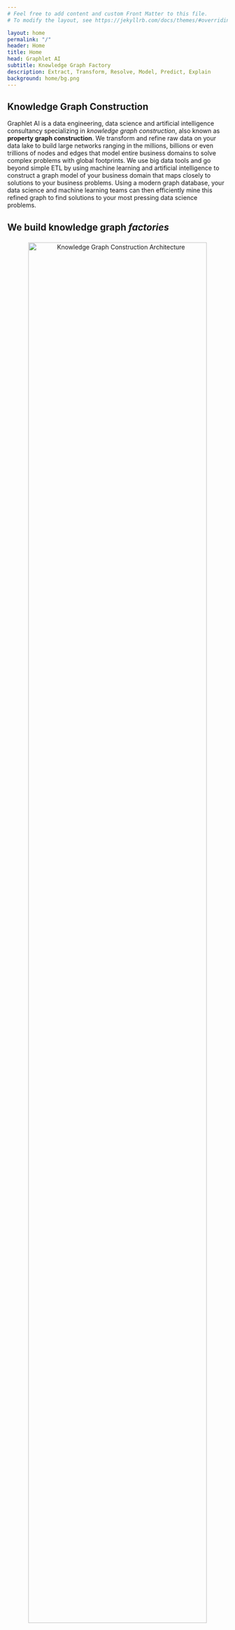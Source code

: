 ```yaml
---
# Feel free to add content and custom Front Matter to this file.
# To modify the layout, see https://jekyllrb.com/docs/themes/#overriding-theme-defaults

layout: home
permalink: "/"
header: Home
title: Home
head: Graphlet AI
subtitle: Knowledge Graph Factory
description: Extract, Transform, Resolve, Model, Predict, Explain
background: home/bg.png
---
```


<div class="introduction">
    <h2 id="introduction">Knowledge Graph Construction</h2>
    <div>
        <div>
        </div>
        <div class="home-highlight">
            Graphlet AI is a data engineering, data science and artificial intelligence consultancy specializing in <i>knowledge graph construction</i>, also known as <b>property graph construction</b>. We transform and refine raw data on your data lake to build large networks ranging in the millions, billions or even trillions of nodes and edges that model entire business domains to solve complex problems with global footprints. We use big data tools and go beyond simple ETL by using machine learning and artificial intelligence to construct a graph model of your business domain that maps closely to solutions to your business problems. Using a modern graph database, your data science and machine learning teams can then efficiently mine this refined graph to find solutions to your most pressing data science problems.
        </div>
    </div>
</div>
<div class="problem-definition">
    <div>
        <h2 id="problem-definition">We build knowledge graph <i>factories</i></h2>
        <div>
            <center>
                <img style="width: 90%; margin-top: 1%;" alt="Knowledge Graph Construction Architecture" src="assets/slides/KG-Factory-System-Architecture-Diagram.jpg" />
            </center>
        </div>
        <h2 id="problem-definition">We build <i>property graphs</i> in 3 steps</h2>
        <div style="margin-bottom: 2%;">1) Transform myriad datasets into a common ontology. This means we Extract, Transform, Load (ETL) [or ELT] multiple, large and small datasets from different sources with different formats into a common property graph schema using tools like Python, PySpark, Databricks or Snowflake. How much ETL varies by industry from minimal with cybersecurity applications to simplified graph model with fewer makes it easy to access, query, analyze and model in a graph database such as Neo4j, TigerGraph, ArangoDB or Neptune.</div>
        <div>
            <center>
                <img style="width: 90%;" alt="Raw Data in Bronze Tables" src="assets/slides/Entity-Resolution-Phase-1-Bronze-ETL.png" />
            </center>
        </div>
        <div style="margin-top: 2%;"></div>
        <div>
            <center>
                <img style="width: 90%;" alt="Transformed, Cleaned Data in Silver Tables" src="assets/slides/Entity-Resolution-Phase-1-Silver-ETL.png" />
            </center>
        </div>
    </div>
    <div style="margin-top: 0%;" >
    </div>
    <div class="problem-definition">
        <h2 id="problem-definition">What is a property graph, knowledge graph and triple store?</h2>
        <div>
            A property graph is a set of objects representing nodes [also known as vertex/vertices] and edges [also known as links].
        </div>
        <h2 id="problem-definition">Why should I build a knowledge graph for my business?</h2>
        <div>I'll let you in on a secret that is driving the popularity of enterprise knowledge graphs, property graphs, graph databases and Graph Neural Networks (GNNs): MOST DATA IS GRAPH DATA. To compose a single table to get the corresponding vectors, matrices and tensors we load into GPUs to drive machine learning algorithms, several tables have usually been combined [squashed] into one table. There's a problem with this... it is a lossy process. We threw away the relationships. Graph neural networks are able to learn better to build more powerful models because they have a greater potential by matching the structure of the data’s entities and their relationships.
        </div>
    </div>
    <div class="problem-definition">
        <h2 id="problem-definition">What’s the real story with Graph Neural Networks (GNNs)?</h2>
        <div>I'll let you in on a secret that is driving the popularity of enterprise knowledge graphs, property graphs, graph databases and Graph Neural Networks (GNNs): MOST DATA IS GRAPH DATA. To compose a single table to get the corresponding vectors, matrices and tensors we load into GPUs to drive machine learning algorithms, several tables have usually been combined [squashed] into one table. There's a problem with this... it is a lossy process. We threw away the relationships. Graph neural networks are able to learn better to build more powerful models because they have a greater potential by matching the structure of the data’s entities and their relationships.
        </div>
    </div>
    <!--<div class="problem-definition">
        <h2 id="problem-definition">Course Description</h2>
        In this course, we will take the skills you've developed in working with data tables and DataFrames and extend them to cover graphs, networks, knowledge graphs, property graphs and graph databases. We will work with different types of graphs from across problem domains. This includes natural networks like social networks, collaboration networks or communications networks as well as structural networks like the plan of a Python program or the 3D mesh of a model of a 3-dimensional scene.
    </div>-->
    <div>
        <center>
            <img style="width: 900px;" alt="GNN Problem Types" src="assets/home/different_types_of_networks.png">
        </center>
    </div>
    <!--<div>
        We will introduce common Python and R tools for graph analytics and graph machine learning as well as the most popular graph databases. We will focus on property graphs but will also compare them with RDF / triple stores using SPARQL. We will cover the core methods from social network analysis and network science that will guide your informed-intuition in doing graph machine learning. We will build a knowledge graph using natural language processing (NLP), combine its duplicate nodes using deep networks for entity resolution and mine the resulting graph for patterns. Finally, we will build a full-stack graph ML application that shows network visualizations of explainable GNNs for chemical engineering.
        You will graduate from the course able to work with graphs as you now work with tables and DataFrames.
    </div>
    <div>
        <h2 id="problem-definition">How long is this course?</h2>
        The course is spread over five half-days. The order of topics is:
        <div>
            <li>
                <ul>Day 0 - Before class, Platform Setup of the Docker, notebook Github software for the course.</ul>
                <ul>Day 1 - Theory and use cases</ul>
                <ul>Day 2 - Quantitative networks: social network analysis and network science</ul>
                <ul>Day 3 - Building, refining and serving a knowledge graph from end-to-end</ul>
                <ul>Day 4 - Graph machine learning from traditional graph ML to graph neural networks (GNNs)</ul>
                <ul>Day 5 - Full-stack graph ML applications</ul>
            </li>
        </div>
    </div>
    <div>Students begin Day 0 setup before the course and we debug by email. At the start of Day 1 we will verify everything works for all students.</div>
    <div>
        <h2 id="problem-definition">Who should attend this course?</h2>
        This course is for data scientists and machine learning engineers who want to extend their work with data tables and DataFrames to datasets with a relational or graph structure - entities (nodes/vertices) and their connections (edges/links).
    </div>
    <div>
        <center>
            <br /><img style="width: 900px;" alt="GNN Problem Types" src="assets/home/types_of_graph.png">
        </center>
    </div>
    <br />
    <div>
        Beginning with a grounding in theory and real-world use cases, we will build knowledge graphs using natural language processing (NLP), analyze networks using graph analytics and extract the full potential of relational structures in data by automating business procsses using graph machine learning including graph kernels, embeddings and graph neural networks (GNNs). When the course is completed, you will be able to incorporate graph machine learning in your daily work to build more powerful models and systems.
    </div>-->
    <div>
        <h2 id="problem-definition">I use a certain tool or platform. Can you help me?</h2>
        We can build knowledge graphs for any platform, but here are a few tools that are more up our alley to create business value using graphs and networks:
        <li>
            <ul>Python tools like <a href="https://pandas.pydata.org/">Pandas</a> and <a href="https://networkx.org/">NetworkX</a>, <a href="https://graph-tool.skewed.de/">graph-tool</a>, <a href="https://networkit.github.io/">NetworKit</a> or <a href="https://www.graphifi.com/easygraph">EasyGraph</a></ul>
            <ul><a href="https://www.r-project.org/">R</a> tools like <a href="https://igraph.org/">iGraph</a>, <a href="https://tidygraph.data-imaginist.com/">tidygraph</a> and <a href="https://ggraph.data-imaginist.com/">ggraph</a></ul>
            <ul>Big data tools like <a href="https://spark.apache.org/docs/latest/api/python/">PySpark</a>, <a href="https://www.databricks.com/">Databricks</a>, <a href="https://www.dask.org/">Dask</a>, <a href="https://www.snowflake.com/en/">Snowflake</a>  or <a href="https://graphframes.github.io/graphframes/docs/_site/index.html">GraphFrames</a></ul>
            <ul>GPU-accelerated compute tools like RAPIDS <a href="https://github.com/rapidsai/cugraph">cuGraph</a></ul>
            <ul>Property graph databases like <a href="https://neo4j.com/">Neo4j</a>, <a href="https://www.tigergraph.com/">TigerGraph</a>, <a href="https://www.arangodb.com/graph-database/">ArangoDB</a>, <a href="https://www.oracle.com/">Oracle Graph Studio</a> or Oracle Graph Studio</ul>
            <ul>Enterprise knowledge graphs that use RDF Triple Stores / SPARQL like <a href="https://www.stardog.com/">StarDog</a> or <a href="https://www.ontotext.com/">Ontotext</a></ul>
            <ul>Large knowledge bases like <a href="https://query.wikidata.org/">WikiData Query Service</a></ul>
            <ul><a href="https://jupyter.org/">Jupyter</a>, <a href="https://www.databricks.com/">Databricks</a> and <a href="https://www.snowflake.com/en/">Snowflake</a> Notebooks</ul>
            <ul>Natural Language Processing (NLP) users of tools such as <a href="https://spacy.io/">spaCy</a>, <a href="https://github.com/flairNLP/flair">FlairNLP</a>, <a href="https://blinkforhome.com/">BLINK</a>, <a href="https://radimrehurek.com/gensim/">Gensim</a> or <a href="https://www.nltk.org/">NLTK</a></ul>
            <ul>Network visualization tools like <a href="https://gephi.org/">Gephi</a>, <a href="https://www.graphistry.com/">Graphistry</a> or <a href="https://cambridge-intelligence.com/keylines/">Cambridge Intelligence Keylines</a> / <a href="https://cambridge-intelligence.com/regraph/">ReGraph</a></ul>
        </li>
    </div>
    <!--<div>
        <h2 id="problem-definition">What will students learn?</h2>
        Students will go from a working knowledge of data science and machine learning with data tables to a working knowledge of data science and machine learning for graphs to build real world applications. It is not enough to teach students graph neural networks (GNNs) - they need to work their way up from graph theory to GNNs using common Python tools in design patterns based on real world use cases.
        Students will learn to:
        <li>
            <ul>Build and extend knowledge graphs using natural language processing (NLP) named entity recognition (NER), information extraction and entity linking</ul>
            <ul>Describe social networks using social network analysis (SNA)</ul>
            <ul>Describe and analyze any network using network science</ul>
            <ul>Perform graph analytics on both property graph and RDF triple store / SPARQL databases</ul>
            <ul>Find significant patterns in real world networks</ul>
            <ul>Build predictive systems using traditional ML</ul>
            <ul>Replace manual feature engineering with graph embeddings</ul>
            <ul>Solve a range of problems using graph neural networks</ul>
            <ul>Build a full stack app for visualizing explainable GNN models</ul>
        </li>
    </div>-->
    <div>
        <h2 id="problem-definition">Principal Consultant</h2>
        My name is Russell Jurney. I work at the intersection of big data, large networks - property graphs or knowledge graphs, representation learning with Graph Neural Networks (GNNs), Natural Language Processing (NLP) and Understanding (NLU), model explainability using network visualization and vector search for information retrieval.
        I am a startup product and engineering executive focused on building products driven by billion node+ networks. I have worked at cool places like Ning, LinkedIn and Hortonworks. I co-founded Deep Discovery to use networks, GNNs and visualizations to build an explainable risk score for KYC / AML.

        I am a four-time O'Reilly author with 120 citations on Google Scholar for being the first to write about “agile data science” - agile development as applied to data science and machine learning. I am an applied researcher and product manager with 17 years of experience building and shipping data-driven products.
        I am currently fascinated by knowledge graph / property graph construction, graph representation learning, graph neural networks (GNNs), NLP/NLU techniques such as information extraction, named entity resolution (NER), coreference resolution, fact extraction, and entity linking. I do network science and machine learning - so I get stuff done :)
        Check out my network science portfolio, my blog and my O’Reilly Radar posts.
    </div>
    <!--<div>
        <h2 id="problem-definition">Course Outline</h2>
        The course is divided into two sections: theory and practice.
        The theory portion introduces theoretical models for the course’s content along with real-world examples from science and industry of their use. If you don’t know the basis and relevance of a technique - why learn it?
        The practice portion works through the everyday work of implementing the topics covered in the first day using the most popular, effective tools for graph processing, graph databases and graph machine learning. We focus on Python but do a little R.
    </div>
    <div>
        <h2 id="problem-definition">Theory: Graphs, SNA, Network Science, Graph ML, GNNs</h2>
        We start with a review of graph theory and present simple, intuitive, visual and mathematical explanations of topics such as graph data models, social network analysis (SNA), network science, graph analytics, pattern machine and traditional and GNN machine learning methods. We also introduce knowledge graph construction using natural language processing.
        <li>
            <ul>Graph theory - what is a graph? Examples of networks? Heterogeneous networks can model anything!</ul>
            <ul>Data models - property graphs (yaaah!) vs RDF triple stores + SPARQL</ul>
            <ul>Social network analysis (SNA) - social science (yaaah!)</ul>
            <ul>Network science - techniques that span fields and applications</ul>
            <ul>Natural Language Processing (NLP) for knowledge graph construction</ul>
            <ul>Entity resolution - merging duplicate nodes and splitting erroneous combinations</ul>
            <ul></ul>
            <ul></ul>
            <ul></ul>
        </li>
    </div>-->
</div>